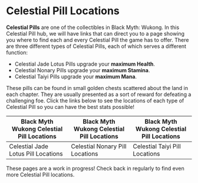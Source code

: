 # Celestial Pill Locations

**Celestial Pills** are one of the collectibles in Black Myth: Wukong. In this Celestial Pill hub, we will have links that can direct you to a page showing you where to find each and every Celestial Pill the game has to offer. There are three different types of Celestial Pills, each of which serves a different function: 

  * Celestial Jade Lotus Pills upgrade your **maximum Health**.
  * Celestial Nonary Pills upgrade your **maximum Stamina**.
  * Celestial Taiyi Pills upgrade your **maximum Mana**.

These pills can be found in small golden chests scattered about the land in each chapter. They are usually presented as a sort of reward for defeating a challenging foe. Click the links below to see the locations of each type of Celestial Pill so you can have the best stats possible! 

| **Black Myth Wukong Celestial Pill Locations**               | **Black Myth Wukong Celestial Pill Locations**               | **Black Myth Wukong Celestial Pill Locations**               |
| ------------------------------------------------------------ | ------------------------------------------------------------ | ------------------------------------------------------------ |
| Celestial Jade Lotus Pill Locations | Celestial Nonary Pill Locations | Celestial Taiyi Pill Locations |

These pages are a work in progress! Check back in regularly to find even more Celestial Pill locations. 
